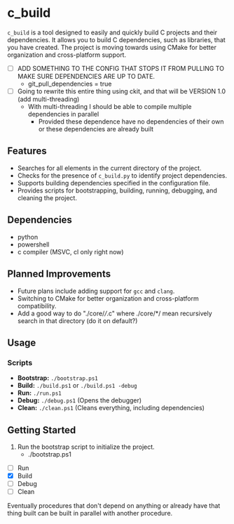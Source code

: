 # c_build

`c_build` is a tool designed to easily and quickly build C projects and their dependencies. 
It allows you to build C dependencies, such as libraries, that you have created.
The project is moving towards using CMake for better organization and cross-platform support.

- [ ] ADD SOMETHING TO THE CONFIG THAT STOPS IT FROM PULLING TO MAKE SURE DEPENDENCIES ARE UP TO DATE.
   - git_pull_dependencies = true
- [ ] Going to rewrite this entire thing using ckit, and that will be VERSION 1.0 (add multi-threading)
  - With multi-threading I should be able to compile multiple dependencies in parallel
    - Provided these dependence have no dependencies of their own or these dependencies are already built

## Features
- Searches for all elements in the current directory of the project.
- Checks for the presence of `c_build.py` to identify project dependencies.
- Supports building dependencies specified in the configuration file.
- Provides scripts for bootstrapping, building, running, debugging, and cleaning the project.

## Dependencies
- python
- powershell
- c compiler (MSVC, cl only right now)

## Planned Improvements
- Future plans include adding support for `gcc` and `clang`.
- Switching to CMake for better organization and cross-platform compatibility.
- Add a good way to do "./core/*/*.c" where ./core/*/ mean recursively search in that directory (do it on default?)

## Usage
### Scripts
- **Bootstrap:** `./bootstrap.ps1`
- **Build:** `./build.ps1` or `./build.ps1 -debug`
- **Run:** `./run.ps1`
- **Debug:** `./debug.ps1` (Opens the debugger)
- **Clean:** `./clean.ps1` (Cleans everything, including dependencies)

## Getting Started
1. Run the bootstrap script to initialize the project.
   - ./bootstrap.ps1

- [ ] Run
- [x] Build
- [ ] Debug
- [ ] Clean

Eventually procedures that don't depend on anything or 
already have that thing built can be built in parallel with another procedure.